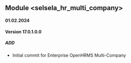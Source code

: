 ## Module <selsela_hr_multi_company>

#### 01.02.2024
#### Version 17.0.1.0.0
##### ADD

- Initial commit for Enterprise OpenHRMS Multi-Company
